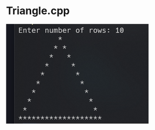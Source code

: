 # Triangle.cpp
![This is an image](https://raw.githubusercontent.com/mTy8421/Triangle.cpp/main/img/Triangle.png?token=GHSAT0AAAAAABXENGFVZ4IH5MA7BXBBT5HIYYNAOKQ)
